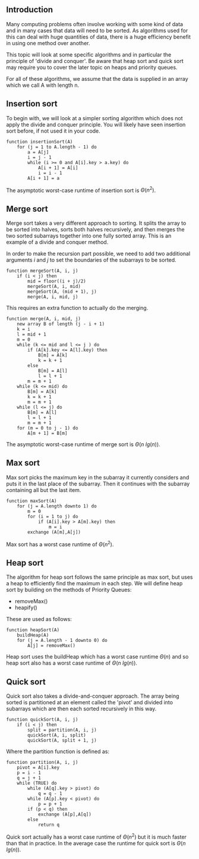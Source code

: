 ## Introduction

Many computing problems often involve working with some kind of data and in many cases that data will need to be sorted. As algorithms used for this can deal with huge quantities of data, there is a huge efficiency benefit in using one method over another.

This topic will look at some specific algorithms and in particular the principle of 'divide and conquer'. Be aware that heap sort and quick sort may require you to cover the later topic on heaps and priority queues.

For all of these algorithms, we assume that the data is supplied in an array which we call A with length n.

## Insertion sort

To begin with, we will look at a simpler sorting algorithm which does not apply the divide and conquer principle. You will likely have seen insertion sort before, if not used it in your code.

```
function insertionSort(A)
    for (j = 1 to A.length - 1) do
        a = A[j]
        i = j - 1
        while (i >= 0 and A[i].key > a.key) do
            A[i + 1] = A[i]
            i = i - 1
        A[i + 1] = a
```

The asymptotic worst-case runtime of insertion sort is $\Theta(n^2)$.

## Merge sort

Merge sort takes a very different approach to sorting. It splits the array to be sorted into halves, sorts both halves recursively, and then merges the two sorted subarrays together into one fully sorted array. This is an example of a divide and conquer method.

In order to make the recursion part possible, we need to add two additional arguments $i$ and $j$ to set the boundaries of the subarrays to be sorted.

```
function mergeSort(A, i, j)
    if (i < j) then
        mid = floor((i + j)/2)
        mergeSort(A, i, mid)
        mergeSort(A, (mid + 1), j)
        merge(A, i, mid, j)
```

This requires an extra function to actually do the merging.

```
function merge(A, i, mid, j)
    new array B of length (j - i + 1)
    k = i
    l = mid + 1
    m = 0
    while (k <= mid and l <= j ) do
        if (A[k].key <= A[l].key) then
            B[m] = A[k]
            k = k + 1
        else
            B[m] = A[l]
            l = l + 1
        m = m + 1
    while (k <= mid) do
        B[m] = A[k]
        k = k + 1
        m = m + 1
    while (l <= j) do
        B[m] = A[l]
        l = l + 1
        m = m + 1
    for (m = 0 to j - 1) do
        A[m + 1] = B[m]
```

The asymptotic worst-case runtime of merge sort is $\Theta(n \text{ } lg(n))$.

## Max sort

Max sort picks the maximum key in the subarray it currently considers and puts it in the last place of the subarray. Then it continues with the subarray containing all but the last item.

```
function maxSort(A)
    for (j = A.length downto 1) do
        m = 0
        for (i = 1 to j) do
            if (A[i].key > A[m].key) then
                m = i
        exchange (A[m],A[j])
```

Max sort has a worst case runtime of $\Theta(n^2)$.

## Heap sort

The algorithm for heap sort follows the same principle as max sort, but uses a heap to efficiently find the maximum in each step. We will define heap sort by building on the methods of Priority Queues:

- removeMax()
- heapify()

These are used as follows:

```
function heapSort(A)
    buildHeap(A)
    for (j = A.length - 1 downto 0) do
        A[j] = removeMax()
```

Heap sort uses the buildHeap which has a worst case runtime $\Theta(n)$ and so heap sort also has a worst case runtime of $\Theta(n \text{ } lg(n))$.

## Quick sort

Quick sort also takes a divide-and-conquer approach. The array being sorted is partitioned at an element called the 'pivot' and divided into subarrays which are then each sorted recursively in this way.

```
function quickSort(A, i, j)
    if (i < j) then
        split = partition(A, i, j)
        quickSort(A, i, split)
        quickSort(A, split + 1, j)
```

Where the partition function is defined as:

```
function partition(A, i, j)
    pivot = A[i].key
    p = i - 1
    q = j + 1
    while (TRUE) do
        while (A[q].key > pivot) do
            q = q - 1
        while (A[p].key < pivot) do
            p = p + 1
        if (p < q) then
            exchange (A[p],A[q])
        else
            return q
```

Quick sort actually has a worst case runtime of $\Theta(n^2)$ but it is much faster than that in practice. In the average case the runtime for quick sort is $\Theta(n \text{ } lg(n))$.
